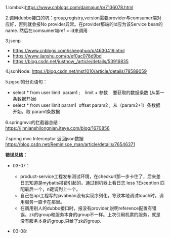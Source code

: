 1.lombok:https://www.cnblogs.com/daimajun/p/7136078.html  

2.调用dubbo接口的坑：group,registry,version需要provider与comsumer端对应好，否则就会报No provider异常。在provider那端的id应为该Service bean的name. 然后在comsumer端ref = id来调用

3.jsonp 
- https://www.cnblogs.com/ishenghuo/p/4630419.html  
- https://www.jianshu.com/p/ef0ac078d9bd
- https://blog.csdn.net/justnow_/article/details/53916835

4.jsonNode:
https://blog.csdn.net/mst1010/article/details/78589059

5.pgsql的分页语句：
- select * from user limit  param1 ;    limit + 参数    要获取的数据条数 (从第一条数据开始)
- select * from user limit param1  offset param2 ;  从（param2+1）条数据开始，取 param1条数据

6.springmvc的拦截器总结：
https://jinnianshilongnian.iteye.com/blog/1670856

7.spring mvc Interceptor 返回json数据
https://blog.csdn.net/Reminisce_man/article/details/76546371

**错误总结：**
- 03-07：
    - product-service工程发布测试环境，在checkurl那一步卡住了，后来差日志知道是mybatis报错引起的。通过到机器上看日志 less ?Exception 匹配最后一个，n键调到上一个。
    - 自己在api工程写的javabean没有实现序列化，导致本地调试touch时，调用服务一直卡在那里。
    - 在调用别人的dubbo接口时，报没有provider,说明reference配置有错误。zk的group和服务本身的group不一样。上次引用机票的服务，就是没有服务本身的group,只给了zk的group.

- 03-08:
